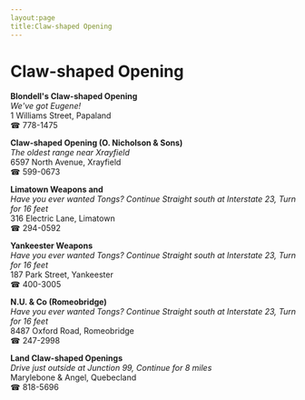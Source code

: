 ```yaml
---
layout:page
title:Claw-shaped Opening
---
```

# Claw-shaped Opening

**Blondell's Claw-shaped Opening**  
_We've got Eugene!_  
1 Williams Street, Papaland  
☎ 778-1475



**Claw-shaped Opening (O. Nicholson & Sons)**  
_The oldest range near Xrayfield_  
6597 North Avenue, Xrayfield  
☎ 599-0673



**Limatown Weapons and**  
_Have you ever wanted Tongs? 
Continue Straight south at Interstate 23, Turn for 16 feet_  
316 Electric Lane, Limatown  
☎ 294-0592



**Yankeester Weapons**  
_Have you ever wanted Tongs? 
Continue Straight south at Interstate 23, Turn for 16 feet_  
187 Park Street, Yankeester  
☎ 400-3005



**N.U. & Co (Romeobridge)**  
_Have you ever wanted Tongs? 
Continue Straight south at Interstate 23, Turn for 16 feet_  
8487 Oxford Road, Romeobridge  
☎ 247-2998



**Land Claw-shaped Openings**  
_Drive just outside at Junction 99, Continue for 8 miles_  
Marylebone & Angel, Quebecland  
☎ 818-5696



